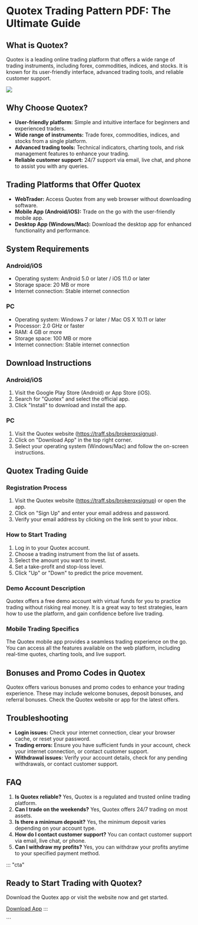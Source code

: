 # Quotex Trading Pattern PDF: The Ultimate Guide

## What is Quotex?

Quotex is a leading online trading platform that offers a wide range of
trading instruments, including forex, commodities, indices, and stocks.
It is known for its user-friendly interface, advanced trading tools, and
reliable customer support.

[![](https://static.quotex.io/files/4_en/300_250.jpg)](https://traff.sbs/brokerqxlid)

## Why Choose Quotex?

-   **User-friendly platform:** Simple and intuitive interface for
    beginners and experienced traders.
-   **Wide range of instruments:** Trade forex, commodities, indices,
    and stocks from a single platform.
-   **Advanced trading tools:** Technical indicators, charting tools,
    and risk management features to enhance your trading.
-   **Reliable customer support:** 24/7 support via email, live chat,
    and phone to assist you with any queries.

## Trading Platforms that Offer Quotex

-   **WebTrader:** Access Quotex from any web browser without
    downloading software.
-   **Mobile App (Android/iOS):** Trade on the go with the user-friendly
    mobile app.
-   **Desktop App (Windows/Mac):** Download the desktop app for enhanced
    functionality and performance.

## System Requirements

### Android/iOS

-   Operating system: Android 5.0 or later / iOS 11.0 or later
-   Storage space: 20 MB or more
-   Internet connection: Stable internet connection

### PC

-   Operating system: Windows 7 or later / Mac OS X 10.11 or later
-   Processor: 2.0 GHz or faster
-   RAM: 4 GB or more
-   Storage space: 100 MB or more
-   Internet connection: Stable internet connection

## Download Instructions

### Android/iOS

1.  Visit the Google Play Store (Android) or App Store (iOS).
2.  Search for "Quotex" and select the official app.
3.  Click "Install" to download and install the app.

### PC

1.  Visit the Quotex website (https://traff.sbs/brokerqxsignup).
2.  Click on "Download App" in the top right corner.
3.  Select your operating system (Windows/Mac) and follow the on-screen
    instructions.

## Quotex Trading Guide

### Registration Process

1.  Visit the Quotex website (https://traff.sbs/brokerqxsignup) or open
    the app.
2.  Click on "Sign Up" and enter your email address and password.
3.  Verify your email address by clicking on the link sent to your
    inbox.

### How to Start Trading

1.  Log in to your Quotex account.
2.  Choose a trading instrument from the list of assets.
3.  Select the amount you want to invest.
4.  Set a take-profit and stop-loss level.
5.  Click "Up" or "Down" to predict the price movement.

### Demo Account Description

Quotex offers a free demo account with virtual funds for you to practice
trading without risking real money. It is a great way to test
strategies, learn how to use the platform, and gain confidence before
live trading.

### Mobile Trading Specifics

The Quotex mobile app provides a seamless trading experience on the go.
You can access all the features available on the web platform, including
real-time quotes, charting tools, and live support.

## Bonuses and Promo Codes in Quotex

Quotex offers various bonuses and promo codes to enhance your trading
experience. These may include welcome bonuses, deposit bonuses, and
referral bonuses. Check the Quotex website or app for the latest offers.

## Troubleshooting

-   **Login issues:** Check your internet connection, clear your browser
    cache, or reset your password.
-   **Trading errors:** Ensure you have sufficient funds in your
    account, check your internet connection, or contact customer
    support.
-   **Withdrawal issues:** Verify your account details, check for any
    pending withdrawals, or contact customer support.

## FAQ

1.  **Is Quotex reliable?** Yes, Quotex is a regulated and trusted
    online trading platform.
2.  **Can I trade on the weekends?** Yes, Quotex offers 24/7 trading on
    most assets.
3.  **Is there a minimum deposit?** Yes, the minimum deposit varies
    depending on your account type.
4.  **How do I contact customer support?** You can contact customer
    support via email, live chat, or phone.
5.  **Can I withdraw my profits?** Yes, you can withdraw your profits
    anytime to your specified payment method.

::: \"cta\"
## Ready to Start Trading with Quotex?

Download the Quotex app or visit the website now and get started.

[Download App](\%22https://traff.sbs/brokerqxsignup\%22)
:::

\`\`\`

